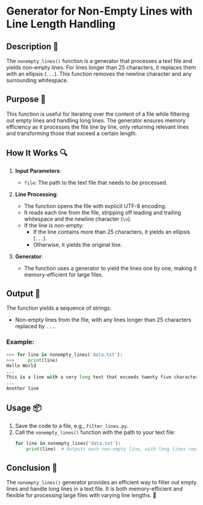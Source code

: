 # Generator for Non-Empty Lines with Line Length Handling

## Description 📝

The `nonempty_lines()` function is a generator that processes a text file and yields non-empty lines.
For lines longer than 25 characters, it replaces them with an ellipsis (`...`).
This function removes the newline character and any surrounding whitespace.

## Purpose 🎯

This function is useful for iterating over the content of a file while filtering out empty lines and handling long lines.
The generator ensures memory efficiency as it processes the file line by line, only returning relevant lines and transforming those that exceed a certain length.

## How It Works 🔍

1. **Input Parameters**:
    - `file`: The path to the text file that needs to be processed.
2. **Line Processing**:

    - The function opens the file with explicit UTF-8 encoding.
    - It reads each line from the file, stripping off leading and trailing whitespace and the newline character (`\n`).
    - If the line is non-empty:
        - If the line contains more than 25 characters, it yields an ellipsis (`...`).
        - Otherwise, it yields the original line.

3. **Generator**:
    - The function uses a generator to yield the lines one by one, making it memory-efficient for large files.

## Output 📜

The function yields a sequence of strings:

-   Non-empty lines from the file, with any lines longer than 25 characters replaced by `...`.

### Example:

```python
>>> for line in nonempty_lines('data.txt'):
>>>     print(line)
Hello World
...
This is a line with a very long text that exceeds twenty five characters.
...
Another line
```

## Usage 📦

1. Save the code to a file, e.g., `filter_lines.py`.
2. Call the `nonempty_lines()` function with the path to your text file:
    ```python
    for line in nonempty_lines('data.txt'):
        print(line)  # Outputs each non-empty line, with long lines replaced by "..."
    ```

## Conclusion 🚀

The `nonempty_lines()` generator provides an efficient way to filter out empty lines and handle long lines in a text file.
It is both memory-efficient and flexible for processing large files with varying line lengths. 🌟
